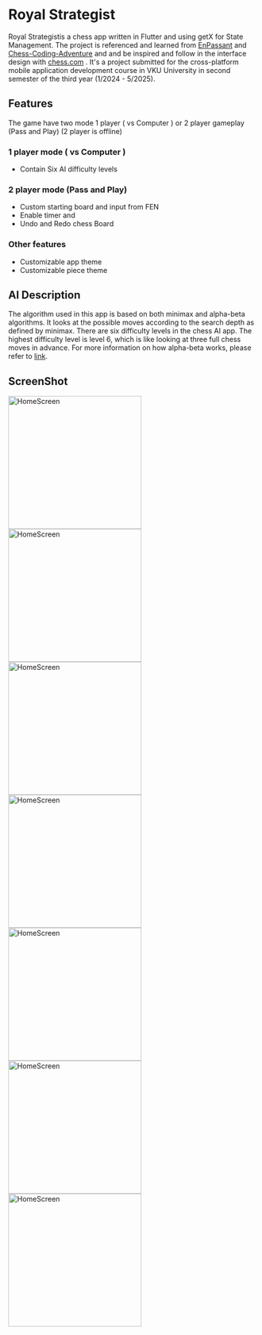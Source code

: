 # Royal Strategist
Royal Strategistis a chess app written in Flutter and using getX for State Management. The project is referenced and learned from [EnPassant](https://github.com/SebLague/Chess-Coding-Adventure/tree/Chess-V2-UCI) and [Chess-Coding-Adventure](https://github.com/SebLague/Chess-Coding-Adventure/tree/Chess-V2-UCI) and and be inspired and follow in the interface design with [chess.com](https://www.chess.com/home) . It's a project submitted for the cross-platform mobile application development course in VKU University in second semester of the third year (1/2024 - 5/2025).


## Features
The game have two mode 1 player ( vs Computer ) or 2 player gameplay (Pass and Play) (2 player is offline)

### 1 player mode ( vs Computer )
- Contain Six AI difficulty levels

### 2 player mode (Pass and Play)
- Custom starting board and input from FEN
- Enable timer and 
- Undo and Redo chess Board

### Other features
- Customizable app theme
- Customizable piece theme

## AI Description

The algorithm used in this app is based on both minimax and alpha-beta algorithms. It looks at the possible moves according to the search depth as defined by minimax. There are six difficulty levels in the chess AI app. The highest difficulty level is level 6, which is like looking at three full chess moves in advance. For more information on how alpha-beta works, please refer to [link](https://www.chessprogramming.org/Alpha-Beta).

## ScreenShot
<img src="assets/demo/home_screen.jpg" alt="HomeScreen" width="268"><img src="assets/demo/chossing_ai_screen.jpg" alt="HomeScreen" width="268"><img src="assets/demo/pass_and_play_screen.jpg" alt="HomeScreen" width="268"><img src="assets/demo/setting_theme_screen.jpg" alt="HomeScreen" width="268"><img src="assets/demo/board_screen_1.jpg" alt="HomeScreen" width="268"><img src="assets/demo/board_screen_2.jpg" alt="HomeScreen" width="268"><img src="assets/demo/custom_board_screen.jpg" alt="HomeScreen" width="268">

